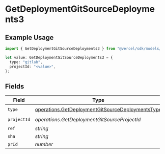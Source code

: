 # GetDeploymentGitSourceDeployments3

## Example Usage

```typescript
import { GetDeploymentGitSourceDeployments3 } from "@vercel/sdk/models/operations/getdeployment.js";

let value: GetDeploymentGitSourceDeployments3 = {
  type: "gitlab",
  projectId: "<value>",
};
```

## Fields

| Field                                                                                                                | Type                                                                                                                 | Required                                                                                                             | Description                                                                                                          |
| -------------------------------------------------------------------------------------------------------------------- | -------------------------------------------------------------------------------------------------------------------- | -------------------------------------------------------------------------------------------------------------------- | -------------------------------------------------------------------------------------------------------------------- |
| `type`                                                                                                               | [operations.GetDeploymentGitSourceDeploymentsType](../../models/operations/getdeploymentgitsourcedeploymentstype.md) | :heavy_check_mark:                                                                                                   | N/A                                                                                                                  |
| `projectId`                                                                                                          | *operations.GetDeploymentGitSourceProjectId*                                                                         | :heavy_check_mark:                                                                                                   | N/A                                                                                                                  |
| `ref`                                                                                                                | *string*                                                                                                             | :heavy_minus_sign:                                                                                                   | N/A                                                                                                                  |
| `sha`                                                                                                                | *string*                                                                                                             | :heavy_minus_sign:                                                                                                   | N/A                                                                                                                  |
| `prId`                                                                                                               | *number*                                                                                                             | :heavy_minus_sign:                                                                                                   | N/A                                                                                                                  |